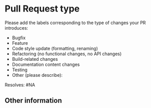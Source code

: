 <!--- Please provide a general summary of your changes in the title above -->

# Pull Request type

<!-- Please try to limit your pull request to one type; submit multiple pull requests if needed. -->

Please add the labels corresponding to the type of changes your PR introduces:

- Bugfix
- Feature
- Code style update (formatting, renaming)
- Refactoring (no functional changes, no API changes)
- Build-related changes
- Documentation content changes
- Testing
- Other (please describe):

Resolves: #NA



## Other information

<!-- any other description of the issue it is solving or anything you'd liek the maintainer to know before reviewing-->